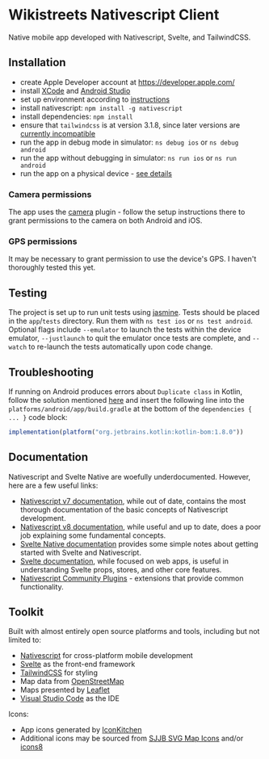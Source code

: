 # Wikistreets Nativescript Client

Native mobile app developed with Nativescript, Svelte, and TailwindCSS.

## Installation

- create Apple Developer account at https://developer.apple.com/
- install [XCode](https://developer.apple.com/xcode/) and [Android Studio](https://developer.android.com/studio)
- set up environment according to [instructions](https://docs.nativescript.org/setup/)
- install nativescript: `npm install -g nativescript`
- install dependencies: `npm install`
- ensure that `tailwindcss` is at version 3.1.8, since later versions are [currently incompatible](https://github.com/NativeScript/tailwind/issues/187)
- run the app in debug mode in simulator: `ns debug ios` or `ns debug android`
- run the app without debugging in simulator: `ns run ios` or `ns run android`
- run the app on a physical device - [see details](https://docs.nativescript.org/guide/running#running-on-physical-devices)

### Camera permissions
The app uses the [camera](https://docs.nativescript.org/plugins/camera) plugin - follow the setup instructions there to grant permissions to the camera on both Android and iOS.

### GPS permissions
It may be necessary to grant permission to use the device's GPS.  I haven't thoroughly tested this yet.

## Testing

The project is set up to run unit tests using [jasmine](https://jasmine.github.io/).  Tests should be placed in the `app`/`tests` directory.  Run them with `ns test ios` or `ns test android`.  Optional flags include `--emulator` to launch the tests within the device emulator, `--justlaunch` to quit the emulator once tests are complete, and `--watch` to re-launch the tests automatically upon code change.

## Troubleshooting

If running on Android produces errors about `Duplicate class` in Kotlin, follow the solution mentioned [here](https://stackoverflow.com/a/77432977) and insert the following line into the `platforms/android/app/build.gradle` at the bottom of the `dependencies { ... }` code block:

```js
implementation(platform("org.jetbrains.kotlin:kotlin-bom:1.8.0"))
```

## Documentation

Nativescript and Svelte Native are woefully underdocumented.  However, here are a few useful links:
- [Nativescript v7 documentation](https://v7.docs.nativescript.org/), while out of date, contains the most thorough documentation of the basic concepts of Nativescript development.
- [Nativescript v8 documentation](https://docs.nativescript.org/), while useful and up to date, does a poor job explaining some fundamental concepts.
- [Svelte Native documentation](https://svelte-native.technology/) provides some simple notes about getting started with Svelte and Nativescript.
- [Svelte documentation](https://svelte.dev/), while focused on web apps, is useful in understanding Svelte props, stores, and other core features.
- [Nativescript Community Plugins](https://github.com/nativescript-community) - extensions that provide common functionality.


## Toolkit

Built with almost entirely open source platforms and tools, including but not limited to:

- [Nativescript](https://nativescript.org/) for cross-platform mobile development
- [Svelte](https://svelte.dev/) as the front-end framework
- [TailwindCSS](https://tailwindcss.com/) for styling
- Map data from [OpenStreetMap](https://www.openstreetmap.org/)
- Maps presented by [Leaflet](https://leafletjs.com/)
- [Visual Studio Code](https://code.visualstudio.com/) as the IDE

Icons:

- App icons generated by [IconKitchen](https://icon.kitchen/)
- Additional icons may be sourced from [SJJB SVG Map Icons](https://www.sjjb.co.uk/mapicons/) and/or [icons8](https://icons8.com/)
